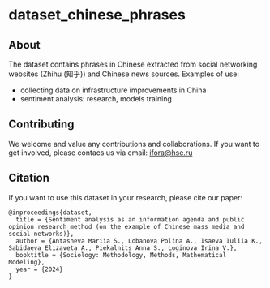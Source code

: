 # dataset_chinese_phrases
## About
The dataset contains phrases in Chinese extracted from social networking websites (Zhihu (知乎)) and Chinese news sources. 
Examples of use:
- collecting data on infrastructure improvements in China
- sentiment analysis: research, models training
## Contributing
We welcome and value any contributions and collaborations. If you want to get involved, please contacs us via email: ifora@hse.ru
## Citation
If you want to use this dataset in your research, please cite our paper:
```
@inproceedings{dataset,
  title = {Sentiment analysis as an information agenda and public opinion research method (on the example of Chinese mass media and social networks)},
  author = {Antasheva Mariia S., Lobanova Polina A., Isaeva Iuliia K., Sabidaeva Elizaveta A., Piekalnits Anna S., Loginova Irina V.},
  booktitle = {Sociology: Methodology, Methods, Mathematical Modeling},
  year = {2024}
}
```
